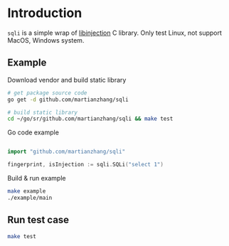 # Introduction

`sqli` is a simple wrap of [libinjection](https://github.com/client9/libinjection) C library. Only test Linux, not support MacOS, Windows system.

## Example 

Download vendor and build static library

```bash
# get package source code
go get -d github.com/martianzhang/sqli

# build static library
cd ~/go/sr/github.com/martianzhang/sqli && make test
```

Go code example

```go

import "github.com/martianzhang/sqli"

fingerprint, isInjection := sqli.SQLi("select 1")

```

Build & run example

```bash
make example
./example/main
```

## Run test case

```bash
make test
```


